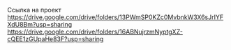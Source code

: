 Ссылка на проект https://drive.google.com/drive/folders/13PWmSP0KZc0MvbnkW3X6sJrIYFXdU8Bm?usp=sharing
https://drive.google.com/drive/folders/16ABNujrzmNyptgXZ-cQEE1zGUpaHe83F?usp=sharing

